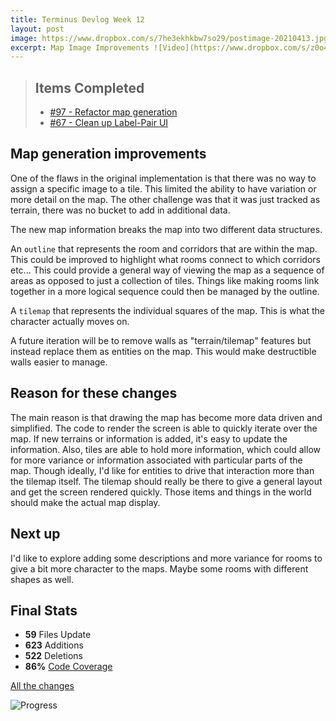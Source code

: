 ```yaml
---
title: Terminus Devlog Week 12
layout: post
image: https://www.dropbox.com/s/7he3ekhkbw7so29/postimage-20210413.jpg?raw=1
excerpt: Map Image Improvements ![Video](https://www.dropbox.com/s/z0o412veobm0y6y/terminus_devlog_12.gif?raw=1)
---
```


> ## Items Completed
> - [#97 - Refactor map generation](https://github.com/tredfern/terminus/issues/97)
> - [#67 - Clean up Label-Pair UI](https://github.com/tredfern/terminus/issues/67)

## Map generation improvements

One of the flaws in the original implementation is that there was no way to assign a specific image to a tile. This limited the ability to have variation or more detail on the map. The other challenge was that it was just
tracked as terrain, there was no bucket to add in additional data.

The new map information breaks the map into two different data structures.

An `outline` that represents the room and corridors that are within the map. This could be improved to highlight what rooms connect to which corridors etc... This could provide a general way of viewing
the map as a sequence of areas as opposed to just a collection of tiles. Things like making rooms link
together in a more logical sequence could then be managed by the outline.

A `tilemap` that represents the individual squares of the map. This is what the character actually moves on.

A future iteration will be to remove walls as "terrain/tilemap" features but instead replace them as entities
on the map. This would make destructible walls easier to manage. 


## Reason for these changes

The main reason is that drawing the map has become more data driven and simplified. The code to render the screen is able to quickly iterate over the map. If new terrains or information is added, it's easy to update
the information. Also, tiles are able to hold more information, which could allow for more variance or
information associated with particular parts of the map. Though ideally, I'd like for entities to drive
that interaction more than the tilemap itself. The tilemap should really be there to give a general layout
and get the screen rendered quickly. Those items and things in the world should make the actual map display.


## Next up

I'd like to explore adding some descriptions and more variance for rooms to give a bit more character to
the maps. Maybe some rooms with different shapes as well.



## Final Stats
- **59** Files Update
- **623** Additions
- **522** Deletions
- **86%** [Code Coverage](https://coveralls.io/builds/38729029)

[All the changes](https://github.com/tredfern/terminus/compare/devlog-11...devlog-12)

![Progress](https://www.dropbox.com/s/z0o412veobm0y6y/terminus_devlog_12.gif?raw=1)
